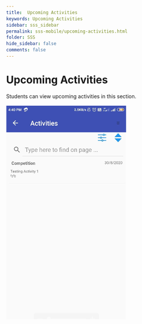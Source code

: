 ```yaml
---
title:  Upcoming Activities
keywords: Upcoming Activities
sidebar: sss_sidebar
permalink: sss-mobile/upcoming-activities.html
folder: SSS
hide_sidebar: false
comments: false
---
```


# Upcoming Activities

Students can view upcoming activities in this section. 

![](/images/upcomingactivities.png)